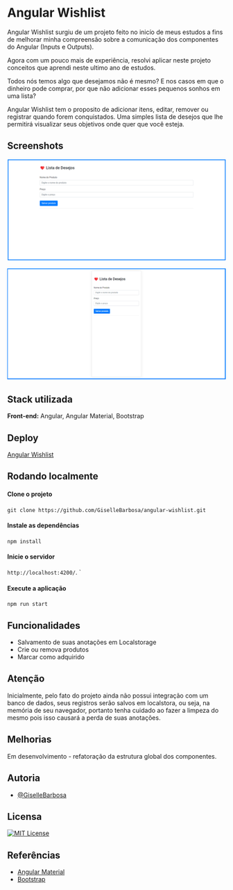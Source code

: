 # Angular Wishlist

Angular Wishlist surgiu de um projeto feito no inicío de meus estudos a fins de melhorar minha compreensão sobre a comunicação dos componentes do Angular (Inputs e Outputs).

Agora com um pouco mais de experiência, resolvi aplicar neste projeto conceitos que aprendi neste ultimo ano de estudos.

Todos nós temos algo que desejamos não é mesmo? E nos casos em que o dinheiro pode comprar, por que não adicionar esses pequenos sonhos em uma lista?

Angular Wishlist tem o proposito de adicionar itens, editar, remover ou registrar quando forem conquistados. Uma simples lista de desejos que lhe permitirá visualizar seus objetivos onde quer que você esteja.

## Screenshots

![versao desktop](src/assets/readme-images/screenshot-desktop.png "versao desktop")

![versao mobile](src/assets/readme-images/screenshot-mobile.png "versao mobile")

## Stack utilizada

**Front-end:** Angular, Angular Material, Bootstrap

## Deploy

[Angular Wishlist](angular-lista-de-desejos.vercel.app/)

## Rodando localmente

#### Clone o projeto

`git clone https://github.com/GiselleBarbosa/angular-wishlist.git`

#### Instale as dependências

`npm install`

#### Inicie o servidor

`http://localhost:4200/`.
`

#### Execute a aplicação

`npm run start`

## Funcionalidades

- Salvamento de suas anotações em Localstorage
- Crie ou remova produtos
- Marcar como adquirido

## Atenção

Inicialmente, pelo fato do projeto ainda não possui integração com um banco de dados, seus registros serão salvos em localstora, ou seja, na memória de seu navegador, portanto tenha cuidado ao fazer a limpeza do mesmo pois isso causará a perda de suas anotações.

## Melhorias

Em desenvolvimento - refatoração da estrutura global dos componentes.

## Autoria

- [@GiselleBarbosa](https://www.linkedin.com/in/gisellebarb/)

## Licensa

[![MIT License](https://img.shields.io/badge/License-MIT-green.svg)](https://choosealicense.com/licenses/mit/)

## Referências

- [Angular Material](https://material.angular.io/)
- [Bootstrap](https://getbootstrap.com/)
